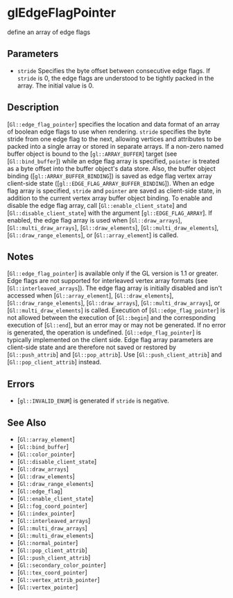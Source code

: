 # glEdgeFlagPointer
define an array of edge flags

## Parameters
- `stride`
  Specifies the byte offset between consecutive edge flags. If `stride`
  is 0, the edge flags are understood to be tightly packed in the array.
  The initial value is 0.

## Description
[`Gl::edge_flag_pointer`] specifies the location and data format of an
  array of boolean edge flags to use when rendering. `stride` specifies
  the byte stride from one edge flag to the next, allowing vertices and
  attributes to be packed into a single array or stored in separate
  arrays.
If a non-zero named buffer object is bound to the [`gl::ARRAY_BUFFER`]
  target (see [`Gl::bind_buffer`]) while an edge flag array is
  specified, `pointer` is treated as a byte offset into the buffer
  object's data store. Also, the buffer object binding
  ([`gl::ARRAY_BUFFER_BINDING`]) is saved as edge flag vertex array
  client-side state ([`gl::EDGE_FLAG_ARRAY_BUFFER_BINDING`]).
When an edge flag array is specified, `stride` and `pointer` are saved
  as client-side state, in addition to the current vertex array buffer
  object binding.
To enable and disable the edge flag array, call
  [`Gl::enable_client_state`] and [`Gl::disable_client_state`] with the
  argument [`gl::EDGE_FLAG_ARRAY`]. If enabled, the edge flag array is
  used when [`Gl::draw_arrays`], [`Gl::multi_draw_arrays`],
  [`Gl::draw_elements`], [`Gl::multi_draw_elements`],
  [`Gl::draw_range_elements`], or [`Gl::array_element`] is called.

## Notes
[`Gl::edge_flag_pointer`] is available only if the GL version is 1.1
  or greater.
Edge flags are not supported for interleaved vertex array formats (see
  [`Gl::interleaved_arrays`]).
The edge flag array is initially disabled and isn't accessed when
  [`Gl::array_element`], [`Gl::draw_elements`],
  [`Gl::draw_range_elements`], [`Gl::draw_arrays`],
  [`Gl::multi_draw_arrays`], or [`Gl::multi_draw_elements`] is called.
Execution of [`Gl::edge_flag_pointer`] is not allowed between the
  execution of [`Gl::begin`] and the corresponding execution of
  [`Gl::end`], but an error may or may not be generated. If no error is
  generated, the operation is undefined.
[`Gl::edge_flag_pointer`] is typically implemented on the client side.
Edge flag array parameters are client-side state and are therefore not
  saved or restored by [`Gl::push_attrib`] and [`Gl::pop_attrib`]. Use
  [`Gl::push_client_attrib`] and [`Gl::pop_client_attrib`] instead.

## Errors
- [`gl::INVALID_ENUM`] is generated if `stride` is negative.

## See Also
- [`Gl::array_element`]
- [`Gl::bind_buffer`]
- [`Gl::color_pointer`]
- [`Gl::disable_client_state`]
- [`Gl::draw_arrays`]
- [`Gl::draw_elements`]
- [`Gl::draw_range_elements`]
- [`Gl::edge_flag`]
- [`Gl::enable_client_state`]
- [`Gl::fog_coord_pointer`]
- [`Gl::index_pointer`]
- [`Gl::interleaved_arrays`]
- [`Gl::multi_draw_arrays`]
- [`Gl::multi_draw_elements`]
- [`Gl::normal_pointer`]
- [`Gl::pop_client_attrib`]
- [`Gl::push_client_attrib`]
- [`Gl::secondary_color_pointer`]
- [`Gl::tex_coord_pointer`]
- [`Gl::vertex_attrib_pointer`]
- [`Gl::vertex_pointer`]
